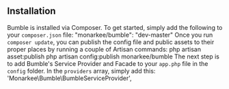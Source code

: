 ## Installation

Bumble is installed via Composer. To get started, simply add the following to your ```composer.json``` file: "monarkee/bumble": "dev-master" Once you run ```composer update```, you can publish the config file and public assets to their proper places by running a couple of Artisan commands: php artisan asset:publish php artisan config:publish monarkee/bumble The next step is to add Bumble's Service Provider and Facade to your ```app.php``` file in the ```config``` folder. In the ```providers``` array, simply add this: 'Monarkee\Bumble\BumbleServiceProvider',